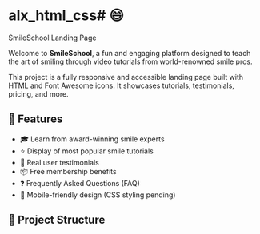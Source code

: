 # alx_html_css# 😄 
SmileSchool Landing Page

Welcome to **SmileSchool**, a fun and engaging platform designed to teach the art of smiling through video tutorials from world-renowned smile pros.

This project is a fully responsive and accessible landing page built with HTML and Font Awesome icons. It showcases tutorials, testimonials, pricing, and more.

## 🚀 Features

- 🎓 Learn from award-winning smile experts
- ⭐ Display of most popular smile tutorials
- 👥 Real user testimonials
- 📦 Free membership benefits
- ❓ Frequently Asked Questions (FAQ)
- 📱 Mobile-friendly design (CSS styling pending)

## 📂 Project Structure

